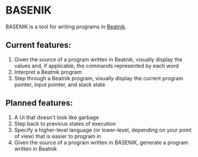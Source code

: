 # BASENIK

BASENIK is a tool for writing programs in [Beatnik](https://esolangs.org/wiki/Beatnik).

## Current features:
1. Given the source of a program written in Beatnik, visually display the values and, if applicable, the commands represented by each word
2. Interpret a Beatnik program
3. Step through a Beatnik program, visually display the current program pointer, input pointer, and stack state

## Planned features:
1. A UI that doesn't look like garbage
2. Step back to previous states of execution
3. Specify a higher-level language (or lower-level, depending on your point of view) that is easier to program in
4. Given the source of a program written in BASENIK, generate a program written in Beatnik
